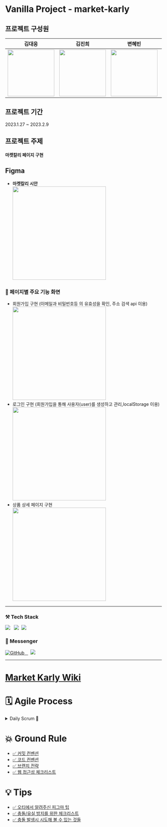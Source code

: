 # Vanilla Project - market-karly

## 프로젝트 구성원

| 김대웅                                                                                                                        | 김진희                                                                                                                       | 변혜빈                                                                                                                       | 이원준                                                                                                                  | 정보화                                                                                                                           |
| ----------------------------------------------------------------------------------------------------------------------------- | ---------------------------------------------------------------------------------------------------------------------------- | ---------------------------------------------------------------------------------------------------------------------------- | ----------------------------------------------------------------------------------------------------------------------- | -------------------------------------------------------------------------------------------------------------------------------- |
| <a href="https://github.com/CALKO9611"><img src="https://avatars.githubusercontent.com/u/89835647?s=70&v=4" width="150"/></a> | <a href="https://github.com/kyuran6"><img src="https://avatars.githubusercontent.com/u/119389578?s=70&v=4" width="150"/></a> | <a href="https://github.com/HYBEN09"><img src="https://avatars.githubusercontent.com/u/104710243?s=70&v=4" width="150"/></a> | <a href="https://github.com/copiCat0"><img src="https://avatars.githubusercontent.com/u/80018207?v=4" width="150"/></a> | <a href="https://github.com/bellaru2022"><img src="https://avatars.githubusercontent.com/u/108967196?s=70&v=4" width="150"/></a> |

## 프로젝트 기간

2023.1.27 ~ 2023.2.9

## 프로젝트 주제

#### 마켓칼리 페이지 구현

## Figma

- **마켓칼리 시안**<br/>
  <img src="./client/assets/finish/피그마 전체적인 부분 시안.png" width="300"/><br/>

### 📌 페이지별 주요 기능 화면<br/>

- 회원가입 구현 (이메일과 비밀번호등 의 유효성을 확인, 주소 검색 api 이용)<br/>
  <img src="./client/assets/finish/회원가입 구현.gif" width="300"/><br/>
- 로그인 구현 (회원가입을 통해 사용자(user)를 생성하고 관리,localStorage 이용)<br/>
  <img src="./client/assets/finish/로그인 구현.gif" width="300"/><br/>
- 상품 상세 페이지 구현<br/>
  <img src="./client/assets/finish/프로덕트 리스트.gif" width="300"/><br/>

---

<h3> ⚒️ Tech Stack  </h3>
<p>
 <img src="https://img.shields.io/badge/HTML5-E34F26?style=flat-square&logo=HTML5&logoColor=white"/></a> &nbsp 
   <img src="https://img.shields.io/badge/css-1572B6?style=flat-square&logo=css3&logoColor=white"/></a>&nbsp 
  <img src="https://img.shields.io/badge/Javascript-ffb13b?style=flat-square&logo=javascript&logoColor=white"/></a>&nbsp 
</p>

<h3> 🔖 Messenger  </h3>

<p>
  <a href = "https://github.com/likelion-LAB12-VainillaProject/market-karly"><img alt="GitHub" src ="https://img.shields.io/badge/GitHub-181717.svg?&style=for-the-badge&logo=GitHub&logoColor=white"/> &nbsp 
</a> &nbsp 
  <img src="https://img.shields.io/badge/Discord-5865F2?style=flat-square&logo=discord&logoColor=white"/></a>&nbsp 
 
</p>

---

<h1 > <a href="https://github.com/likelion-LAB12-VainillaProject/market-karly/wiki">Market Karly Wiki</a> </h1>

<h1> 🗓️ Agile Process </h1>

<details> 
<summary>
Daily Scrum 🌱</summary>
<ul>
<li><a href="https://github.com/likelion-LAB12-VainillaProject/market-karly/wiki/2023.01.27-%EA%B8%88">2023.01.27.금</a></li>
<li><a href="https://github.com/likelion-LAB12-VainillaProject/market-karly/wiki/2023.01.29-%EB%8D%B0%EC%9D%BC%EB%A6%AC-%ED%9A%8C%EA%B3%A0">2023.01.29.일</a></li>

<li><a href="https://github.com/likelion-LAB12-VainillaProject/market-karly/wiki/2023.01.30-%EB%8D%B0%EC%9D%BC%EB%A6%AC-%ED%9A%8C%EA%B3%A0">2023.01.30.월</a></li>

<li><a href="https://github.com/likelion-LAB12-VainillaProject/market-karly/wiki/2023.01.31-%EB%8D%B0%EC%9D%BC%EB%A6%AC-%ED%9A%8C%EA%B3%A0">2023.01.31.화</a></li>

<li><a href="https://github.com/likelion-LAB12-VainillaProject/market-karly/wiki/2023.02.01-%EB%8D%B0%EC%9D%BC%EB%A6%AC-%ED%9A%8C%EA%B3%A0">2023.02.01.수</a></li>

<li><a href="https://github.com/likelion-LAB12-VainillaProject/market-karly/wiki/2023.02.02-%EB%8D%B0%EC%9D%BC%EB%A6%AC-%ED%9A%8C%EA%B3%A0">2023.02.02.목</a></li>

<li><a href="https://github.com/likelion-LAB12-VainillaProject/market-karly/wiki/2023.02.03-%EB%8D%B0%EC%9D%BC%EB%A6%AC-%ED%9A%8C%EA%B3%A0">2023.02.03.금</a></li>

<li><a href="https://github.com/likelion-LAB12-VainillaProject/market-karly/wiki/2023.02.04-%EB%8D%B0%EC%9D%BC%EB%A6%AC%ED%9A%8C%EA%B3%A0">2023.02.04.토</a></li>

<li><a href="https://github.com/likelion-LAB12-VainillaProject/market-karly/wiki/2023.02.05-%EB%8D%B0%EC%9D%BC%EB%A6%AC%ED%9A%8C%EA%B3%A0">2023.02.05.일</a></li>

<li><a href="https://github.com/likelion-LAB12-VainillaProject/market-karly/wiki/2023.02.06-%EB%8D%B0%EC%9D%BC%EB%A6%AC-%ED%9A%8C%EA%B3%A0">2023.02.06.월</a></li>

<li><a href="https://github.com/likelion-LAB12-VainillaProject/market-karly/wiki/2023.02.07-%EB%8D%B0%EC%9D%BC%EB%A6%AC-%ED%9A%8C%EA%B3%A0">2023.02.07.화</a></li>

<li><a href="https://github.com/likelion-LAB12-VainillaProject/market-karly/wiki/2023.02.08-%EB%A7%88%EC%A7%80%EB%A7%89-%ED%9A%8C%EA%B3%A0">2023.02.08.수</a></li>

</ul>
</details>

<h1> 💥 Ground Rule </h1>
<ul>
<li><a href="https://github.com/likelion-LAB12-VainillaProject/market-karly/wiki/%EC%BB%A4%EB%B0%8B-%EC%BB%A8%EB%B2%A4%EC%85%98-(Commit-Convention)">✅ 커밋 컨벤션</a></li>
<li><a href="https://github.com/likelion-LAB12-VainillaProject/market-karly/wiki/%EC%BD%94%EB%93%9C-%EC%BB%A8%EB%B2%A4%EC%85%98-(Code-Convention)">✅ 코드 컨벤션</a></li>
<li><a href="https://github.com/likelion-LAB12-VainillaProject/market-karly/wiki/%EB%B8%8C%EB%9E%9C%EC%B9%98-%EC%A0%84%EB%9E%B5-(Git-Flow)">✅ 브랜치 전략</a></li>
<li><a href="https://github.com/likelion-LAB12-VainillaProject/market-karly/wiki/%EC%9B%B9-%EC%A0%91%EA%B7%BC%EC%84%B1-%EC%B2%B4%ED%81%AC%EB%A6%AC%EC%8A%A4%ED%8A%B8">✅ 웹 접근성 체크리스트</a></li>
</ul>

<h1> 💡 Tips</h1>
<ul>

<li><a href ="https://github.com/likelion-LAB12-VainillaProject/market-karly/wiki/%EA%B0%84%EB%8B%A8%ED%95%9C-%ED%94%BC%EA%B7%B8%EB%A7%88-Tip">✅ 오티에서 알려주신 피그마 팁</a></li>
<li><a href ="https://github.com/likelion-LAB12-VainillaProject/market-karly/wiki/%EC%B6%A9%EB%8F%8C-%EC%9C%A0%EC%8B%A4-%EB%B0%A9%EC%A7%80%EB%A5%BC-%EC%9C%84%ED%95%9C-%EC%B2%B4%ED%81%AC%EB%A6%AC%EC%8A%A4%ED%8A%B8-,-git-flow-%EB%AA%85%EB%A0%B9%EC%96%B4-%EC%A0%95%EB%A6%AC">✅ 충돌/유실 방지를 위한 체크리스트</a></li>
<li><a href ="https://github.com/likelion-LAB12-VainillaProject/market-karly/wiki/%EC%B6%A9%EB%8F%8C-%EC%8B%9C%EC%97%90-%EC%8B%9C%EB%8F%84%ED%95%B4-%EB%B3%BC-%EC%88%98-%EC%9E%88%EB%8A%94-%EA%B2%83%EB%93%A4!">✅ 충돌 발생시 시도해 볼 수 있는 것들</a></li>
</ul>
